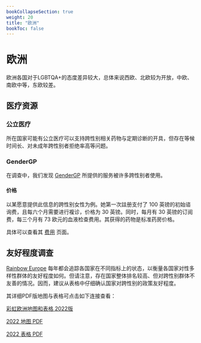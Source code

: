 ```yaml
---
bookCollapseSection: true
weight: 20
title: "欧洲"
bookToc: false
---
```


# 欧洲

欧洲各国对于LGBTQA+的态度差异较大，总体来说西欧、北欧较为开放，中欧、南欧中等，东欧较差。

## 医疗资源

### 公立医疗

所在国家可能有公立医疗可以支持跨性别相关药物与定期诊断的开具，但存在等候时间长、对未成年跨性别者拒绝率高等问题。

### GenderGP

在调查中，我们发现 [GenderGP](https://www.gendergp.com/) 所提供的服务被许多跨性别者使用。

#### 价格

以某愿意提供此信息的跨性别女性为例。她第一次註册支付了 100 英镑的初始谘询费，且每六个月需要进行複诊，价格为 30 英镑。同时，每月有 30 英镑的订阅费，每三个月有 73 欧元的血液检查费用。其获得的药物是标准药房价格。

具体可以查看其 [费用](https://www.gendergp.com/help-centre/gendergp-service-costs/) 页面。

## 友好程度调查

[Rainbow Europe](https://www.rainbow-europe.org/) 每年都会追踪各国家在不同指标上的状态，以衡量各国家对性多样性群体的友好程度如何。但请注意，存在国家整体排名较高、但对跨性别群体不友善的情况。因而，建议从表格中仔细确认国家对跨性别的政策友好程度。

其详细PDF版地图与表格可点击如下连接查看：

[彩虹欧洲地图和表格 2022版](https://www.ilga-europe.org/report/rainbow-europe-2022/)

[2022 地图 PDF](http://www.ilga-europe.org/files/uploads/2022/06/rainbow-map-2022.pdf)

[2022 表格 PDF](https://www.ilga-europe.org/files/uploads/2022/06/rainbow-index-2022.pdf)
